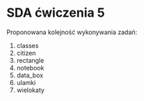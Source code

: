# SDA ćwiczenia 5

Proponowana kolejność wykonywania zadań:

1. classes
2. citizen
3. rectangle
4. notebook
5. data_box
6. ulamki
7. wielokaty
